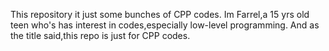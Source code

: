 This repository it just some bunches of CPP codes.
Im Farrel,a 15 yrs old teen who's has interest in codes,especially low-level programming.
And as the title said,this repo is just for CPP codes.
